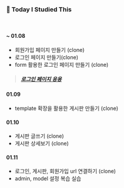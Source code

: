 ### 📝 Today I Studied This   

<br>

#### ~ 01.08   
- 회원가입 페이지 만들기 (clone)   
- 로그인 페이지 만들기(clone)  
- form 활용한 로그인 페이지 만들기 (clone)
> ##### [로그인 페이지 응용](https://github.com/heejung-gjt/Django-Tutorial/tree/master/DjangoLogin)
#### 01.09 
- template 확장을 활용한 게시판 만들기 (clone)     
#### 01.10 
- 게시판 글쓰기 (clone)   
- 게시판 상세보기 (clone)   
#### 01.11
- 로그인, 게시판, 회원가입 url 연결하기 (clone)
- admin, model 설정 복습 실습 

